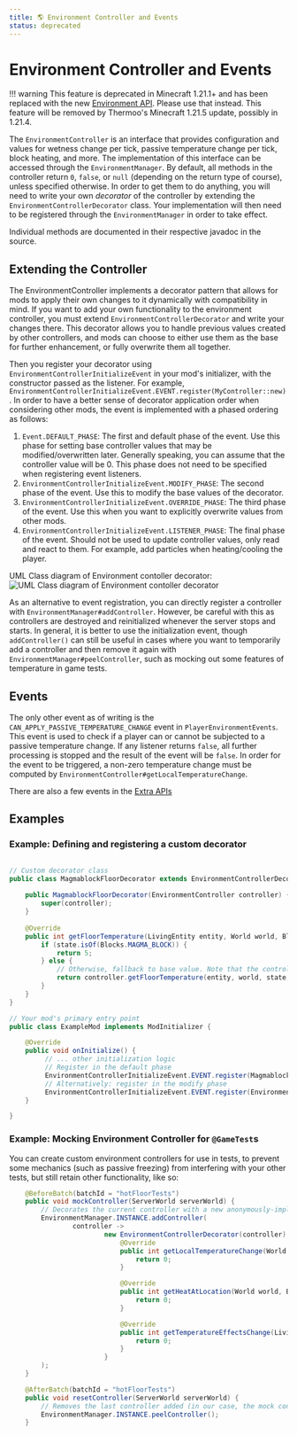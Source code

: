 ```yaml
---
title: 🌎 Environment Controller and Events
status: deprecated
---
```

# Environment Controller and Events

!!! warning
    This feature is deprecated in Minecraft 1.21.1+ and has been replaced with the new [Environment API](../api_overview.md#environment-api). Please use that instead. This feature will be removed by Thermoo's Minecraft 1.21.5 update, possibly in 1.21.4.

The `EnvironmentController` is an interface that provides configuration and values for wetness change per tick, passive temperature change per tick, block heating, and more. The implementation of this interface can be accessed through the `EnvironmentManager`. By default, all methods in the controller return `0`, `false`, or `null` (depending on the return type of course), unless specified otherwise. In order to get them to do anything, you will need to write your own *decorator* of the controller by extending the `EnvironmentControllerDecorator` class. Your implementation will then need to be registered through the `EnvironmentManager` in order to take effect.

Individual methods are documented in their respective javadoc in the source.

## Extending the Controller

The EnvironmentController implements a decorator pattern that allows for mods to apply their own changes to it dynamically with compatibility in mind. If you want to add your own functionality to the environment controller, you must extend `EnvironmentControllerDecorator` and write your changes there. This decorator allows you to handle previous values created by other controllers, and mods can choose to either use them as the base for further enhancement, or fully overwrite them all together.

Then you register your decorator using `EnvironmentControllerInitializeEvent` in your mod's initializer, with the constructor passed as the listener. For example, `EnvironmentControllerInitializeEvent.EVENT.register(MyController::new)`. In order to have a better sense of decorator application order when considering other mods, the event is implemented with a phased ordering as follows:

1. `Event.DEFAULT_PHASE`: The first and default phase of the event. Use this phase for setting base controller values that may be modified/overwritten later. Generally speaking, you can assume that the controller value will be 0. This phase does not need to be specified when registering event listeners.
2. `EnvironmentControllerInitializeEvent.MODIFY_PHASE`: The second phase of the event. Use this to modify the base values of the decorator.
3. `EnvironmentControllerInitializeEvent.OVERRIDE_PHASE`: The third phase of the event. Use this when you want to explicitly overwrite values from other mods.
4. `EnvironmentControllerInitializeEvent.LISTENER_PHASE`: The final phase of the event. Should not be used to update controller values, only read and react to them. For example, add particles when heating/cooling the player.


UML Class diagram of Environment contoller decorator:
![UML Class diagram of Environment contoller decorator](https://github.com/TheDeathlyCow/thermoo/blob/main/docs/environment-controller.svg)

As an alternative to event registration, you can directly register a controller with `EnvironmentManager#addController`. However, be careful with this as controllers are destroyed and reinitialized whenever the server stops and starts. In general, it is better to use the initialization event, though `addController()` can still be useful in cases where you want to temporarily add a controller and then remove it again with `EnvironmentManager#peelController`, such as mocking out some features of temperature in game tests.

## Events

The only other event as of writing is the `CAN_APPLY_PASSIVE_TEMPERATURE_CHANGE` event in `PlayerEnvironmentEvents`. This event is used to check if a player can or cannot be subjected to a passive temperature change. If any listener returns `false`, all further processing is stopped and the result of the event will be `false`. In order for the event to be triggered, a non-zero temperature change must be computed by `EnvironmentController#getLocalTemperatureChange`.

There are also a few events in the [Extra APIs](https://github.com/TheDeathlyCow/thermoo/wiki/Mod-Usage#extra-apis)

## Examples

### Example: Defining and registering a custom decorator

```java

// Custom decorator class
public class MagmablockFloorDecorator extends EnvironmentControllerDecorator {
    
    public MagmablockFloorDecorator(EnvironmentController controller) {
        super(controller);
    }
    
    @Override
    public int getFloorTemperature(LivingEntity entity, World world, BlockState state, BlockPos pos) {
        if (state.isOf(Blocks.MAGMA_BLOCK)) {
            return 5;
        } else {
            // Otherwise, fallback to base value. Note that the controller field has protected access in EnvironmentControllerDecorator.
            return controller.getFloorTemperature(entity, world, state, pos);
        }
    }
}

// Your mod's primary entry point
public class ExampleMod implements ModInitializer {

    @Override
    public void onInitialize() {
         // ... other initialization logic
         // Register in the default phase
         EnvironmentControllerInitializeEvent.EVENT.register(MagmablockFloorDecorator::new);
         // Alternatively: register in the modify phase
         EnvironmentControllerInitializeEvent.EVENT.register(EnvironmentControllerInitializeEvent.MODIFY_PHASE, MagmablockFloorDecorator::new);
    }

}

```

### Example: Mocking Environment Controller for `@GameTest`s

You can create custom environment controllers for use in tests, to prevent some mechanics (such as passive freezing) from interfering with your other tests, but still retain other functionality, like so:

```java
    @BeforeBatch(batchId = "hotFloorTests")
    public void mockController(ServerWorld serverWorld) {
        // Decorates the current controller with a new anonymously-implemented mock controller 
        EnvironmentManager.INSTANCE.addController(
                controller ->
                        new EnvironmentControllerDecorator(controller) {
                            @Override
                            public int getLocalTemperatureChange(World world, BlockPos pos) {
                                return 0;
                            }

                            @Override
                            public int getHeatAtLocation(World world, BlockPos pos) {
                                return 0;
                            }

                            @Override
                            public int getTemperatureEffectsChange(LivingEntity entity) {
                                return 0;
                            }
                        }
        );
    }

    @AfterBatch(batchId = "hotFloorTests")
    public void resetController(ServerWorld serverWorld) {
        // Removes the last controller added (in our case, the mock controller)
        EnvironmentManager.INSTANCE.peelController();
    }

```
